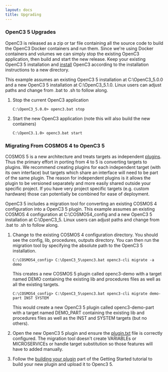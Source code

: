 ```yaml
---
layout: docs
title: Upgrading
---
```


### OpenC3 5 Upgrades

OpenC3 is released as a zip or tar file containing all the source code to build the OpenC3 Docker containers and run them. Since we're using Docker containers and volumes we can simply stop the existing OpenC3 application, then build and start the new release. Keep your existing OpenC3 5 installation and [install]({{site.baseurl}}/docs/v5/installation) OpenC3 according to the installation instructions to a new directory.

This example assumes an existing OpenC3 5 installation at C:\OpenC3_5.0.0 and a new OpenC3 5 installation at C:\OpenC3_5.1.0. Linux users can adjust paths and change from .bat to .sh to follow along.

1. Stop the current OpenC3 application

    ```batch
    C:\OpenC3_5.0.0> openc3.bat stop
    ```

1. Start the new OpenC3 application (note this will also build the new containers)

    ```batch
    C:\OpenC3.1.0> openc3.bat start
    ```


### Migrating From COSMOS 4 to OpenC3 5

COSMOS 5 is a new architecture and treats targets as independent [plugins]({{site.baseurl}}/docs/v5/plugins). Thus the primary effort in porting from 4 to 5 is converting targets to plugins. We recommend creating plugins for each independent target (with its own interface) but targets which share an interface will need to be part of the same plugin. The reason for independent plugins is it allows the plugin to be versioned separately and more easily shared outside your specific project. If you have very project specific targets (e.g. custom hardware) those can potentially be combined for ease of deployment.

OpenC3 5 includes a migration tool for converting an existing COSMOS 4 configuration into a OpenC3 5 plugin. This example assumes an existing COSMOS 4 configuration at C:\COSMOS4_config and a new OpenC3 5 installation at C:\OpenC3_5. Linux users can adjust paths and change from .bat to .sh to follow along.

1. Change to the existing COSMOS 4 configuration directory. You should see the config, lib, procedures, outputs directory. You can then run the migration tool by specifying the absolute path to the OpenC3 5 installation.

    ```batch
    C:\COSMOS4_config> C:\OpenC3_5\openc3.bat openc3-cli migrate -a demo
    ```

    This creates a new COSMOS 5 plugin called openc3-demo with a target named DEMO containing the existing lib and procedures files as well as all the existing targets.

    ```batch
    C:\COSMOS4_config> C:\OpenC3_5\openc3.bat openc3-cli migrate demo-part INST SYSTEM
    ```

    This would create a new OpenC3 5 plugin called openc3-demo-part with a target named DEMO_PART containing the existing lib and procedures files as well as the INST and SYSTEM targets (but no others).

1. Open the new OpenC3 5 plugin and ensure the [plugin.txt]({{site.baseurl}}/docs/v5/plugins#plugintxt-configuration-file) file is correctly configured. The migration tool doesn't create VARIABLEs or MICROSERVICEs or handle target substitution so those features will have to added manually.

1. Follow the [building your plugin]({{site.baseurl}}/docs/v5/gettingstarted#building-your-plugin) part of the Getting Started tutorial to build your new plugin and upload it to Openc3 5.
